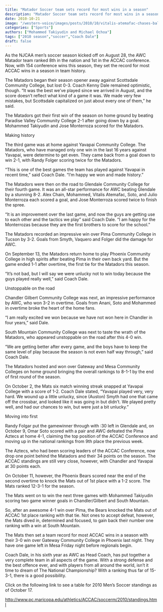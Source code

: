 ```yaml
---
title: "Matador Soccer team sets record for most wins in a season"
description: "Matador Soccer team sets record for most wins in a season"
date: 2010-10-21
image: "/western-voice/images/posts/2010/10/vitalis-atemafac-chases-ball-game-against-pima-aztecs-oct-9.jpg"
categories: ["Sports"]
authors: ["Mohammed Takiyudin and Michael Ochoa"]
tags: ["2010 season","soccer","Coach Dale"]
draft: false
---
```

As the NJCAA men’s soccer season kicked off on August 28, the AWC Matador team ranked 8th in the nation and 1st in the ACCAC conference. Now, with 154 conference wins this season, they set the record for most ACCAC wins in a season in team history.

The Matadors began their season opener away against Scottsdale Community College, but lost 0-3. Coach Kenny Dale remained optimistic, though. “It was the best we’ve played since we arrived in August, and the score doesn’t reflect what kind of a game it was. We made very few mistakes, but Scottsdale capitalized on just about every one of them,” he said.

The Matadors got their first win of the season on home ground by beating Paradise Valley Community College 2-1 after going down by a goal. Mohammed Takiyudin and Jose Monterroza scored for the Matadors.

Making history

The third game was at home against Yavapai Community College. The Matadors, who have managed only one win in the last 16 years against Yavapai, were determine to get even. They came back from a goal down to win 2-1, with Randy Folger scoring twice for the Matadors.

“This is one of the best games the team has played against Yavapai in recent time,” said Coach Dale. “I’m happy we won and made history.”

The Matadors were then on the road to Glendale Community College for their fourth game. It was an all-star performance for AWC beating Glendale by a stunning 8-2. Alex Chain, Mohammed, Vitalis Atemafac, Soto, and Julio Monterroza each scored a goal, and Jose Monterroza scored twice to finish the spree.

“It is an improvement over the last game, and now the guys are getting use to each other and the tactics we play” said Coach Dale. “I am happy for the Monterrozas because they are the first brothers to score for the school.”

The Matadors recorded an impressive win over Pima Community College in Tucson by 3-2. Goals from Smyth, Vaquero and Folger did the damage for AWC.

On September 13, the Matadors return home to play Phoenix Community College in high spirits after beating Pima in their own back yard. But the game ended 1-1 after overtime, the first tie for the Matadors this season.

“It’s not bad, but I will say we were unlucky not to win today because the guys played really well,” said Coach Dale.

Unstoppable on the road

Chandler Gilbert Community College was next, an impressive performance by AWC, who won 3-2 in overtime. Goals from Anani, Soto and Mohammed in overtime broke the heart of the home fans.

“I am really excited we won because we have not won here in Chandler in four years,” said Dale.

South Mountain Community College was next to taste the wrath of the Matadors, who appeared unstoppable on the road after this 4-0 win.

“We are getting better after every game, and the boys have to keep the same level of play because the season is not even half way through,” said Coach Dale.

The Matadors hosted and won over Gateway and Mesa Community Colleges on home ground bringing the overall rankings to 8-1-1 by the end of first round of the season.

On October 2, the Mats six match winning streak snapped at Yavapai College with a score of 1-2. Coach Dale stated, “Yavapai played very, very hard. We wound up a little unlucky, since (Auston) Smyth had one that came off the crossbar, and looked like it was going in but didn’t. We played pretty well, and had our chances to win, but were just a bit unlucky.”

Moving into first

Randy Folgar put the gamewinner through with :30 left in Glendale and, on October 9, Omar Soto scored with a pair and AWC defeated the Pima Aztecs at home 4-1, claiming the top position of the ACCAC Conference and moving up in the national rankings from 9th place the previous week.

The Aztecs, who had been scoring leaders of the ACCAC Conference, now drop one point behind the Matadors and their 34 points on the season. The ACCAC standings are still very close, however, with Chandler and Yavapai at 30 points each.

On October 11, however, the Phoenix Bears scored near the end of the second overtime to knock the Mats out of 1st place with a 1-2 score. The Mats ranked 12-3-1 for the season.

The Mats went on to win the next three games with Mohammed Takiyudin scoring two game winner goals in Chandler/Gilbert and South Mountain.

So, after an awesome 4-1 win over Pima, the Bears knocked the Mats out of ACCAC 1st place ranking with that tie. Not ones to accept defeat, however, the Mats dived in, determined and focused, to gain back their number one ranking with a win at South Mountain.

The Mats then set a team record for most ACCAC wins in a season with their 3-0 win over Gateway Community College in Phoenix last night. They have one game left in Mesa Friday night before regionals begin.

Coach Dale, in his sixth year as AWC as Head Coach, has put together a very complete team in all aspects of the game. With a strong defense and the best offence ever, and with players from all around the world, isn’t it time to dream of The National Championship? With a ranking thus far of 15-3-1, there is a good possibility.

Click on the following link to see a table for 2010 Men’s Soccer standings as of October 17.

http://www.pc.maricopa.edu/athletics/ACCAC/soccerm/2010/standings.html